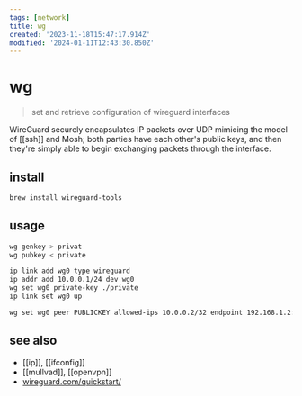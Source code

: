 ```yaml
---
tags: [network]
title: wg
created: '2023-11-18T15:47:17.914Z'
modified: '2024-01-11T12:43:30.850Z'
---
```


# wg

> set and retrieve configuration of wireguard interfaces

WireGuard securely encapsulates IP packets over UDP mimicing the model of [[ssh]] and Mosh; 
both parties have each other's public keys, and then they're simply able to begin exchanging packets through the interface.

## install

```sh
brew install wireguard-tools
```

## usage

```sh
wg genkey > privat
wg pubkey < private

ip link add wg0 type wireguard
ip addr add 10.0.0.1/24 dev wg0
wg set wg0 private-key ./private
ip link set wg0 up

wg set wg0 peer PUBLICKEY allowed-ips 10.0.0.2/32 endpoint 192.168.1.2:51820
```

## see also

- [[ip]], [[ifconfig]]
- [[mullvad]], [[openvpn]]
- [wireguard.com/quickstart/](https://www.wireguard.com/quickstart/)
